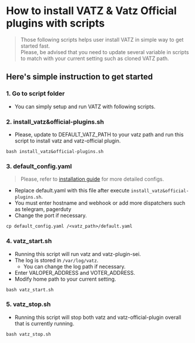 # How to install VATZ & Vatz Official plugins with scripts
> Those following scripts helps user install VATZ in simple way to get started fast. <br>
> Please, be advised that you need to update several variable in scripts to match with your current setting such as cloned VATZ path.

## Here's simple instruction to get started
### 1. Go to script folder 
- You can simply setup and run VATZ with following scripts.

### 2. install_vatz&official-plugins.sh
- Please, update to DEFAULT_VATZ_PATH to your vatz path and run this script to install vatz and vatz-official plugin.
```
bash install_vatz&official-plugins.sh
```

### 3. default_config.yaml
> Please, refer to [installation guide](../../docs/installation.md) for more detailed configs. 
- Replace default.yaml with this file after execute `install_vatz&official-plugins.sh`.
- You must enter hostname and webhook or add more dispatchers such as telegram, pagerduty
- Change the port if necessary.
```
cp default_config.yaml /<vatz_path>/default.yaml
```

### 4. vatz_start.sh
- Running this script will run vatz and vatz-plugin-sei.
- The log is stored in `/var/log/vatz`.
	- You can change the log path if necessary.
- Enter VALOPER_ADDRESS and VOTER_ADDRESS.
- Modify home path to your current setting.
```
bash vatz_start.sh
```

### 5. vatz_stop.sh
- Running this script will stop both vatz and vatz-official-plugin overall that is currently running.
```
bash vatz_stop.sh
```